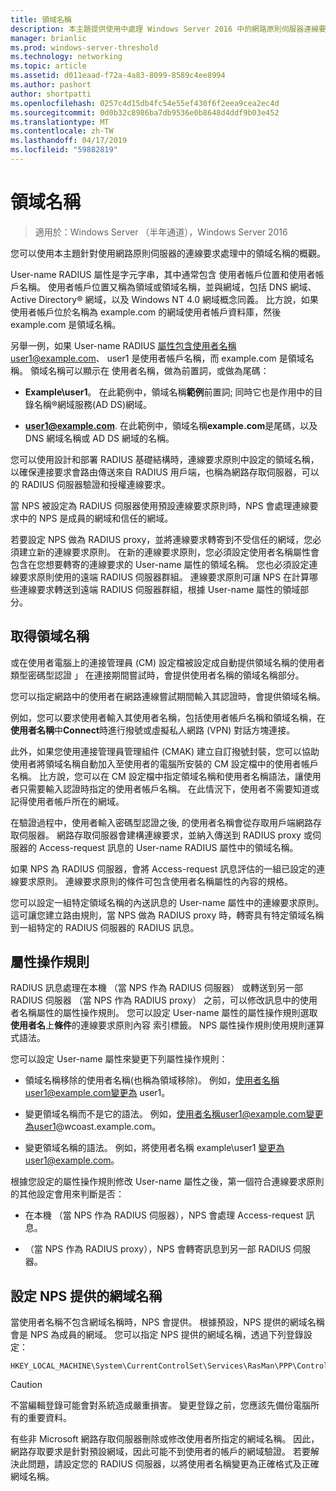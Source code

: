 ```yaml
---
title: 領域名稱
description: 本主題提供使用中處理 Windows Server 2016 中的網路原則伺服器連線要求的領域名稱的概觀。
manager: brianlic
ms.prod: windows-server-threshold
ms.technology: networking
ms.topic: article
ms.assetid: d011eaad-f72a-4a83-8099-8589c4ee8994
ms.author: pashort
author: shortpatti
ms.openlocfilehash: 0257c4d15db4fc54e55ef430f6f2eea9cea2ec4d
ms.sourcegitcommit: 0d0b32c8986ba7db9536e0b8648d4ddf9b03e452
ms.translationtype: MT
ms.contentlocale: zh-TW
ms.lasthandoff: 04/17/2019
ms.locfileid: "59882819"
---
```

# <a name="realm-names"></a>領域名稱

>適用於：Windows Server （半年通道），Windows Server 2016


您可以使用本主題針對使用網路原則伺服器的連線要求處理中的領域名稱的概觀。

User-name RADIUS 屬性是字元字串，其中通常包含 使用者帳戶位置和使用者帳戶名稱。 使用者帳戶位置又稱為領域或領域名稱，並與網域，包括 DNS 網域、 Active Directory® 網域，以及 Windows NT 4.0 網域概念同義。 比方說，如果使用者帳戶位於名稱為 example.com 的網域使用者帳戶資料庫，然後 example.com 是領域名稱。

另舉一例，如果 User-name RADIUS 屬性包含使用者名稱user1@example.com、 user1 是使用者帳戶名稱，而 example.com 是領域名稱。 領域名稱可以顯示在 使用者名稱，做為前置詞，或做為尾碼：

- **Example\user1**。 在此範例中，領域名稱**範例**前置詞; 同時它也是作用中的目錄名稱&reg;網域服務\(AD DS\)網域。

- **user1@example.com**. 在此範例中，領域名稱**example.com**是尾碼，以及 DNS 網域名稱或 AD DS 網域的名稱。

您可以使用設計和部署 RADIUS 基礎結構時，連線要求原則中設定的領域名稱，以確保連接要求會路由傳送來自 RADIUS 用戶端，也稱為網路存取伺服器，可以的 RADIUS 伺服器驗證和授權連線要求。

當 NPS 被設定為 RADIUS 伺服器使用預設連線要求原則時，NPS 會處理連線要求中的 NPS 是成員的網域和信任的網域。

若要設定 NPS 做為 RADIUS proxy，並將連線要求轉寄到不受信任的網域，您必須建立新的連線要求原則。 在新的連線要求原則，您必須設定使用者名稱屬性會包含在您想要轉寄的連線要求的 User-name 屬性的領域名稱。 您也必須設定連線要求原則使用的遠端 RADIUS 伺服器群組。 連線要求原則可讓 NPS 在計算哪些連線要求轉送到遠端 RADIUS 伺服器群組，根據 User-name 屬性的領域部分。

## <a name="acquiring-the-realm-name"></a>取得領域名稱

或在使用者電腦上的連接管理員 (CM) 設定檔被設定成自動提供領域名稱的使用者類型密碼型認證 」 在連接期間嘗試時，會提供使用者名稱的領域名稱部分。

您可以指定網路中的使用者在網路連線嘗試期間輸入其認證時，會提供領域名稱。

例如，您可以要求使用者輸入其使用者名稱，包括使用者帳戶名稱和領域名稱，在**使用者名稱**中**Connect**時進行撥號或虛擬私人網路 (VPN) 對話方塊連接。

此外，如果您使用連接管理員管理組件 (CMAK) 建立自訂撥號封裝，您可以協助使用者將領域名稱自動加入至使用者的電腦所安裝的 CM 設定檔中的使用者帳戶名稱。 比方說，您可以在 CM 設定檔中指定領域名稱和使用者名稱語法，讓使用者只需要輸入認證時指定的使用者帳戶名稱。 在此情況下，使用者不需要知道或記得使用者帳戶所在的網域。

在驗證過程中，使用者輸入密碼型認證之後, 的使用者名稱會從存取用戶端網路存取伺服器。 網路存取伺服器會建構連線要求，並納入傳送到 RADIUS proxy 或伺服器的 Access-request 訊息的 User-name RADIUS 屬性中的領域名稱。

如果 NPS 為 RADIUS 伺服器，會將 Access-request 訊息評估的一組已設定的連線要求原則。 連線要求原則的條件可包含使用者名稱屬性的內容的規格。

您可以設定一組特定領域名稱的內送訊息的 User-name 屬性中的連線要求原則。 這可讓您建立路由規則，當 NPS 做為 RADIUS proxy 時，轉寄具有特定領域名稱到一組特定的 RADIUS 伺服器的 RADIUS 訊息。

## <a name="attribute-manipulation-rules"></a>屬性操作規則

RADIUS 訊息處理在本機 （當 NPS 作為 RADIUS 伺服器） 或轉送到另一部 RADIUS 伺服器 （當 NPS 作為 RADIUS proxy） 之前，可以修改訊息中的使用者名稱屬性的屬性操作規則。 您可以設定 User-name 屬性的屬性操作規則選取**使用者名**上**條件**的連線要求原則內容 索引標籤。 NPS 屬性操作規則使用規則運算式語法。

您可以設定 User-name 屬性來變更下列屬性操作規則：

- 領域名稱移除的使用者名稱\(也稱為領域移除\)。 例如，使用者名稱user1@example.com變更為 user1。

- 變更領域名稱而不是它的語法。 例如，使用者名稱user1@example.com變更為user1@wcoast.example.com。

- 變更領域名稱的語法。 例如，將使用者名稱 example\user1 變更為user1@example.com。

根據您設定的屬性操作規則修改 User-name 屬性之後，第一個符合連線要求原則的其他設定會用來判斷是否：

- 在本機 （當 NPS 作為 RADIUS 伺服器），NPS 會處理 Access-request 訊息。

- （當 NPS 作為 RADIUS proxy），NPS 會轉寄訊息到另一部 RADIUS 伺服器。

## <a name="configuring-the-nps-supplied-domain-name"></a>設定 NPS 提供的網域名稱

當使用者名稱不包含網域名稱時，NPS 會提供。 根據預設，NPS 提供的網域名稱會是 NPS 為成員的網域。 您可以指定 NPS 提供的網域名稱，透過下列登錄設定：

    
    HKEY_LOCAL_MACHINE\System\CurrentControlSet\Services\RasMan\PPP\ControlProtocols\BuiltIn\DefaultDomain
    

>[!CAUTION]
>不當編輯登錄可能會對系統造成嚴重損害。 變更登錄之前，您應該先備份電腦所有的重要資料。

有些非 Microsoft 網路存取伺服器刪除或修改使用者所指定的網域名稱。 因此，網路存取要求是針對預設網域，因此可能不到使用者的帳戶的網域驗證。 若要解決此問題，請設定您的 RADIUS 伺服器，以將使用者名稱變更為正確格式及正確網域名稱。
